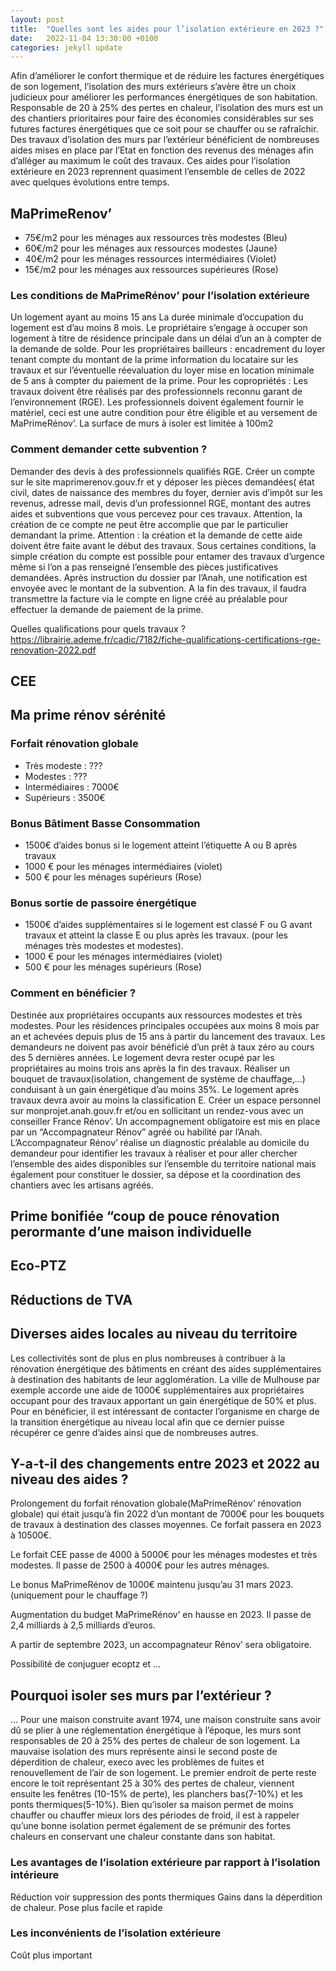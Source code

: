 ```yaml
---
layout: post
title:  "Quelles sont les aides pour l’isolation extérieure en 2023 ?"
date:   2022-11-04 13:30:00 +0100
categories: jekyll update
---
```


Afin d’améliorer le confort thermique et de réduire les factures énergétiques de son logement, l’isolation des murs extérieurs s’avère être un choix judicieux pour améliorer les performances énergétiques de son habitation. Responsable de 20 à 25% des pertes en chaleur, l’isolation des murs est un des chantiers prioritaires pour faire des économies considérables sur ses futures factures énergétiques que ce soit pour se chauffer ou se rafraîchir.
Des travaux d’isolation des murs par l’extérieur bénéficient de nombreuses aides mises en place par l’Etat en fonction des revenus des ménages afin d’alléger au maximum le coût des travaux. Ces aides pour l’isolation extérieure en 2023 reprennent quasiment l’ensemble de celles de 2022 avec quelques évolutions entre temps.

## MaPrimeRenov’
- 75€/m2 pour les ménages aux ressources très modestes (Bleu)
- 60€/m2 pour les ménages aux ressources modestes (Jaune)
- 40€/m2 pour les ménages ressources intermédiaires (Violet)
- 15€/m2 pour les ménages aux ressources supérieures (Rose)

### Les conditions de MaPrimeRénov’ pour l’isolation extérieure
Un logement ayant au moins 15 ans
La durée minimale d’occupation du logement est d’au moins 8 mois.
Le propriétaire s’engage à occuper son logement à titre de résidence principale dans un délai d’un an à compter de la demande de solde.
Pour les propriétaires bailleurs : 
encadrement du loyer tenant compte du montant de la prime
information du locataire sur les travaux et sur l’éventuelle réevaluation du loyer
mise en location minimale de 5 ans à compter du paiement de la prime.
Pour les copropriétés : 
Les travaux doivent être réalisés par des professionnels reconnu garant de l’environnement (RGE). Les professionnels doivent également fournir le matériel, ceci est une autre condition pour être éligible et au versement de MaPrimeRénov’.
La surface de murs à isoler est limitée à 100m2
### Comment demander cette subvention ?
Demander des devis à des professionnels qualifiés RGE.
Créer un compte sur le site maprimerenov.gouv.fr et y déposer les pièces demandées( état civil, dates de naissance des membres du foyer, dernier avis d’impôt sur les revenus, adresse mail, devis d’un professionnel RGE, montant des autres aides et subventions que vous percevez pour ces travaux. Attention, la création de ce compte ne peut être accomplie que par le particulier demandant la prime.
Attention : la création et la demande de cette aide doivent être faite avant le début des travaux. Sous certaines conditions, la simple création du compte est possible pour entamer des travaux d’urgence même si l’on a pas renseigné l’ensemble des pièces justificatives demandées.
Après instruction du dossier par l’Anah, une notification est envoyée avec le montant de la subvention.
A la fin des travaux, il faudra transmettre la facture via le compte en ligne créé au préalable pour effectuer la demande de paiement de la prime.

Quelles qualifications pour quels travaux ? https://librairie.ademe.fr/cadic/7182/fiche-qualifications-certifications-rge-renovation-2022.pdf
## CEE
## Ma prime rénov sérénité

### Forfait rénovation globale
- Très modeste : ???
- Modestes : ???
- Intermédiaires : 7000€
- Supérieurs : 3500€
### Bonus Bâtiment Basse Consommation
- 1500€ d’aides bonus si le logement atteint l’étiquette A ou B après travaux
- 1000 € pour les ménages intermédiaires (violet)
- 500 € pour les ménages supérieurs (Rose)

### Bonus sortie de passoire énergétique
- 1500€ d’aides supplémentaires si le logement est classé F ou G avant travaux et atteint la classe E ou plus après les travaux. (pour les ménages très modestes et modestes).
- 1000 € pour les ménages intermédiaires (violet)
- 500 € pour les ménages supérieurs (Rose)

### Comment en bénéficier ?
Destinée aux propriétaires occupants aux ressources modestes et très modestes.
Pour les résidences principales occupées aux moins 8 mois par an et achevées depuis plus de 15 ans à partir du lancement des travaux.
Les demandeurs ne doivent pas avoir bénéficié d’un prêt à taux zéro au cours des 5 dernières années.
Le logement devra rester ocupé par les propriétaires au moins trois ans après la fin des travaux.
Réaliser un bouquet de travaux(isolation, changement de système de chauffage,...) conduisant à un gain énergétique d’au moins 35%. Le logement après travaux devra avoir au moins la classification E.
Créer un espace personnel sur monprojet.anah.gouv.fr et/ou en sollicitant un rendez-vous avec un conseiller France Rénov’. Un accompagnement obligatoire est mis en place par un “Accompagnateur Rénov” agréé ou habilité par l’Anah. L’Accompagnateur Rénov’ réalise un diagnostic préalable au domicile du demandeur pour identifier les travaux à réaliser et pour aller chercher l’ensemble des aides disponibles sur l’ensemble du territoire national mais également pour constituer le dossier, sa dépose et la coordination des chantiers avec les artisans agréés. 


## Prime bonifiée “coup de pouce rénovation perormante d’une maison individuelle
## Eco-PTZ
## Réductions de TVA

## Diverses aides locales au niveau du territoire
Les collectivités sont de plus en plus nombreuses à contribuer à la rénovation énergétique des bâtiments en créant des aides supplémentaires à destination des habitants de leur agglomération.
La ville de Mulhouse par exemple accorde une aide de 1000€ supplémentaires aux propriétaires occupant pour des travaux apportant un gain énergétique de 50% et plus.
Pour en bénéficier, il est intéressant de contacter l’organisme en charge de la transition énergétique au niveau local afin que ce dernier puisse récupérer ce genre d’aides ainsi que de nombreuses autres.

## Y-a-t-il des changements entre 2023 et 2022 au niveau des aides ?

Prolongement du forfait rénovation globale(MaPrimeRénov’ rénovation globale) qui était jusqu’à fin 2022 d’un montant de 7000€ pour les bouquets de travaux à destination des classes moyennes. Ce forfait passera en 2023 à 10500€.

Le forfait CEE passe de 4000 à 5000€ pour les ménages modestes et très modestes.
Il passe de 2500 à 4000€ pour les autres ménages.

Le bonus MaPrimeRénov de 1000€ maintenu jusqu’au 31 mars 2023. (uniquement pour le chauffage ?)

Augmentation du budget MaPrimeRénov’ en hausse en 2023. Il passe de 2,4 milliards à 2,5 milliards d’euros.

A partir de septembre 2023, un accompagnateur Rénov’ sera obligatoire.

Possibilité de conjuguer ecoptz et …

## Pourquoi isoler ses murs par l’extérieur ?
…
Pour une maison construite avant 1974, une maison construite sans avoir dû se plier à une réglementation énergétique à l’époque, les murs sont responsables de 20 à 25% des pertes de chaleur de son logement. La mauvaise isolation des murs représente ainsi le second poste de déperdition de chaleur, execo avec les problèmes de fuites et renouvellement de l’air de son logement. Le premier endroit de perte reste encore le toit représentant 25 à 30% des pertes de chaleur, viennent ensuite les fenêtres (10-15% de perte), les planchers bas(7-10%) et les ponts thermiques(5-10%).
Bien qu’isoler sa maison permet de moins chauffer ou chauffer mieux lors des périodes de froid, il est à rappeler qu’une bonne isolation permet également de se prémunir des fortes chaleurs en conservant une chaleur constante dans son habitat.

### Les avantages de l’isolation extérieure par rapport à l’isolation intérieure
Réduction voir suppression des ponts thermiques
Gains dans la déperdition de chaleur.
Pose plus facile et rapide
### Les inconvénients de l’isolation extérieure
Coût plus important

